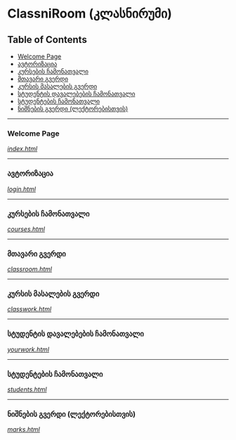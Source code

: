 # ClassniRoom (კლასნირუმი)

## Table of Contents
* [Welcome Page](#Welcome-Page)
* [ავტორიზაცია](#Authorization)
* [კურსების ჩამონათვალი](#Courses)
* [მთავარი გვერდი](#Main-Page)
* [კურსის მასალების გვერდი](#Classwork)
* [სტუდენტის დავალებების ჩამონათვალი](#Your-Work)
* [სტუდენტების ჩამონათვალი](#Students)
* [ნიშნების გვერდი (ლექტორებისთვის)](#Marks)

---

<a name="Welcome-Page"></a>

### Welcome Page

*[index.html](src/html/index.html)*

---

<a name="Authorization"></a>

### ავტორიზაცია

*[login.html](src/html/login.html)*

---

<a name="Courses"></a>
### კურსების ჩამონათვალი

*[courses.html](src/html/courses.html)*

---

<a name="Main-Page"></a>
### მთავარი გვერდი

*[classroom.html](src/html/classroom.html)*

---

<a name="Classwork"></a>
### კურსის მასალების გვერდი

*[classwork.html](src/html/classwork.html)*

---

<a name="Your-Work"></a>
### სტუდენტის დავალებების ჩამონათვალი

*[yourwork.html](src/html/yourwork.html)*

---

<a name="Students"></a>
### სტუდენტების ჩამონათვალი

*[students.html](src/html/students.html)*

---

<a name="Marks"></a>
### ნიშნების გვერდი (ლექტორებისთვის)

*[marks.html](src/html/marks.html)*
